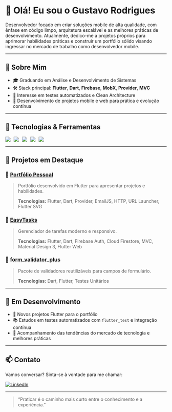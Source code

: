 # 👋 Olá! Eu sou o Gustavo Rodrigues

Desenvolvedor focado em criar soluções mobile de alta qualidade, com ênfase em código limpo, arquitetura escalável e as melhores práticas de desenvolvimento. Atualmente, dedico-me a projetos próprios para aprimorar habilidades práticas e construir um portfólio sólido visando ingressar no mercado de trabalho como desenvolvedor mobile.

---

## 🚀 Sobre Mim

- 🎓 Graduando em Análise e Desenvolvimento de Sistemas
- 🛠️ Stack principal: **Flutter**, **Dart**, **Firebase**, **MobX**, **Provider**, **MVC**
- 🧪 Interesse em testes automatizados e Clean Architecture
- 📲 Desenvolvimento de projetos mobile e web para prática e evolução contínua

---

## 🧰 Tecnologias & Ferramentas

<div style="display: flex; gap: 10px;">
  <img src="https://img.shields.io/badge/Flutter-02569B?style=for-the-badge&logo=flutter&logoColor=white" />
  <img src="https://img.shields.io/badge/Dart-0175C2?style=for-the-badge&logo=dart&logoColor=white" />
  <img src="https://img.shields.io/badge/Firebase-FFCA28?style=for-the-badge&logo=firebase&logoColor=black" />
  <img src="https://img.shields.io/badge/Provider-02569B?style=for-the-badge&logo=flutter&logoColor=white" />
  <img src="https://img.shields.io/badge/MVC-6C757D?style=for-the-badge" />
</div>

---

## 💼 Projetos em Destaque

### 🔹 [Portfólio Pessoal](https://this-is-gustavo.vercel.app)
> Portfólio desenvolvido em Flutter para apresentar projetos e habilidades.
> 
> **Tecnologias:** Flutter, Dart, Provider, EmailJS, HTTP, URL Launcher, Flutter SVG

### 🔹 [EasyTasks](https://github.com/GugaDev7/flutter-easytasks)
> Gerenciador de tarefas moderno e responsivo.
> 
> **Tecnologias:** Flutter, Dart, Firebase Auth, Cloud Firestore, MVC, Material Design 3, Flutter Web

### 🔹 [form_validator_plus](https://github.com/seuusuario/form_validator_plus)
> Pacote de validadores reutilizáveis para campos de formulário.
> 
> **Tecnologias:** Dart, Flutter, Testes Unitários

---

## 🌱 Em Desenvolvimento

- 🔨 Novos projetos Flutter para o portfólio
- 📚 Estudos em testes automatizados com `flutter_test` e integração contínua
- 🤝 Acompanhamento das tendências do mercado de tecnologia e melhores práticas

---

## 📫 Contato

Vamos conversar? Sinta-se à vontade para me chamar:

[![LinkedIn](https://img.shields.io/badge/LinkedIn-0A66C2?style=for-the-badge&logo=linkedin&logoColor=white)](https://www.linkedin.com/in/gustavo-rodriguesrj/)

---

> “Praticar é o caminho mais curto entre o conhecimento e a experiência.” 
